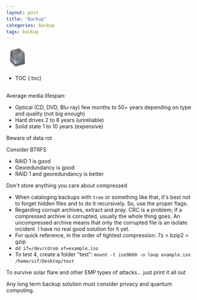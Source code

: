 ```yaml
---
layout: post
title: "Backup"
categories: backup
tags: backup
---
```


<img src="https://github.com/sif/sif/raw/main/files/post_files/backup.png" width=60px />

* TOC
{:toc}

## 

Average media lifespan:

- Optical (CD, DVD, Blu-ray) few months to 50+ years depending on type and quality (not big enough)
- Hard drives 2 to 8 years (unreliable)
- Solid state 1 to 10 years (expensive)

Beware of data rot

Consider BTRFS

- RAID 1 is good
- Georedundancy is good
- RAID 1 and georedundancy is better

Don't store anything you care about compressed

- When cataloging backups with `tree` or something like that, it's best not to forget hidden files and to do it recursively. So, use the proper flags.
- Regarding corrupt archives, extract and pray. CRC is a problem; if a compressed archive is corrupted, usually the whole thing goes. An uncompressed archive means that only the corrupted file is an isolate incident. I have no real good solution for it yet.
- For quick reference, in the order of tightest compression: 7z > bzip2 > gzip
- `dd if=/dev/cdrom of=example.iso`
- To test 4, create a folder "test": `mount -t iso9660 -o loop example.iso /home/sif/Desktop/test`



To survive solar flare and other EMP types of attacks... just print it all out



Any long term backup solution must consider privacy and quantum computing. 


